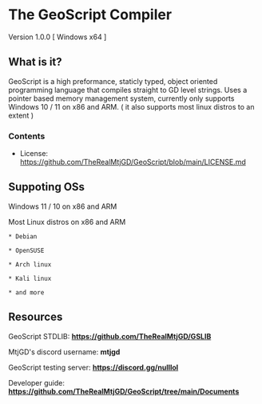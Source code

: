 The GeoScript Compiler
=======================
Version 1.0.0 [ Windows x64 ]

What is it?
-----------------------
GeoScript is a high preformance, staticly typed, object oriented programming language that compiles straight to GD level strings. Uses a pointer based memory management system, currently only supports Windows 10 / 11 on x86 and ARM. ( it also supports most linux distros to an extent )

### Contents

* License: https://github.com/TheRealMtjGD/GeoScript/blob/main/LICENSE.md


Suppoting OSs
----------------------
Windows 11 / 10 on x86 and ARM

Most Linux distros on x86 and ARM

    * Debian
    
    * OpenSUSE
    
    * Arch linux

    * Kali linux

    * and more


Resources
-----------------------
GeoScript STDLIB: __https://github.com/TheRealMtjGD/GSLIB__

MtjGD's discord username: __mtjgd__

GeoScript testing server: __https://discord.gg/nulllol__

Developer guide: __https://github.com/TheRealMtjGD/GeoScript/tree/main/Documents__